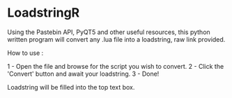 # LoadstringR
Using the Pastebin API, PyQT5 and other useful resources, this python written program will convert any .lua file into a loadstring, raw link provided.

How to use : 

1 - Open the file and browse for the script you wish to convert.
2 - Click the 'Convert' button and await your loadstring.
3 - Done!

Loadstring will be filled into the top text box.
